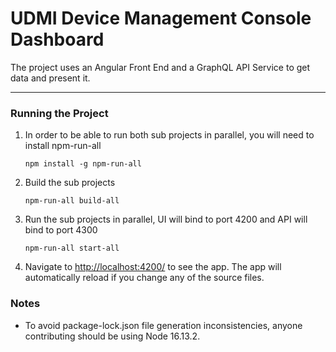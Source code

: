 # UDMI Device Management Console Dashboard

The project uses an Angular Front End and a GraphQL API Service to get data and present it.

---

### Running the Project

1.  In order to be able to run both sub projects in parallel, you will need to install npm-run-all
    ```
    npm install -g npm-run-all
    ```

2.  Build the sub projects
    ```
    npm-run-all build-all
    ```
3.  Run the sub projects in parallel, UI will bind to port 4200 and API will bind to port 4300
    ```
    npm-run-all start-all
    ```
4.  Navigate to [http://localhost:4200/](http://localhost:4200/) to see the app. The app will automatically reload if you change any of the source files.

### Notes
-  To avoid package-lock.json file generation inconsistencies, anyone contributing should be using Node 16.13.2.